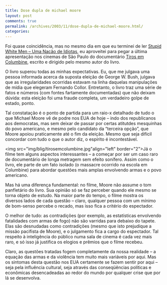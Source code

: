 ```yaml
---
title: Dose dupla de michael moore
layout: post
comments: true
permalink: /archives/2003/11/dose-dupla-de-michael-moore.html/
categories:
---
```

Foi quase coincidência, mas no mesmo dia em que eu terminei de ler <a href="http://www.livrariasaraiva.com.br/produto/produto.dll/detalhe?pro_id=128859" >Stupid White Men &#8211; Uma Nacão de Idiotas</a>, eu aproveitei para pegar a última apresentação nos cinemas de São Paulo do documentário <a href="http://epipoca.cidadeinternet.com.br/filmes_zoom.cfm?id=4233" >Tiros em Columbine</a>, escrito e dirigido pelo mesmo autor do livro.

O livro superou todas as minhas expectativas. Eu, que me julgava uma pessoa informada acerca da suposta eleição de George W. Bush, julgava que as irregularidades ocorridas estavam na linha daquelas manipulações de mídia que elegeram Fernando Collor. Entretanto, o livro traz uma série de fatos e números (com fontes fartamente documentadas) que não deixam dúvida: esta eleição foi uma fraude completa, um verdadeiro golpe de estado, ponto.

Tal constatação é o ponto de partida para um raio-x detalhado de tudo o que Michael Moore vê de podre nos EUA de hoje &#8211; indo dos republicanos aos democratas, mas sem deixar de passar por certas atitutdes mesquinhas do povo americano, e mesmo pelo candidato da &#8220;terceira opção&#8221;, que Moore apoiou praticamente até o fim da eleição. Mesmo que seja difícil concordar com tudo o que o autor diz, o espírito é incontestável.

<img src="img/blig/tirosemcolumbine.jpg"align="left" border="2">Já o filme tem alguns aspectos interessantes &#8211; a começar por ser um caso raro de documentário de longa metragem sem efeito sonífero. Assim como o livro, ele parte de um fato isolado (o massacre ocorrido na escola em Columbine) para abordar questões mais amplas envolvendo armas e o povo americano.

Mas há uma diferença fundamental: no filme, Moore não assume o tom panfletário do livro. Sua opinião só se faz perceber quando ele mesmo se torna objeto de estudo. Na maior parte do tempo, o filme mostra os diversos lados de cada questão &#8211; claro, qualquer pessoa com um mínimo de bom-senso percebe o recado, mas isso fica a critério do espectador.

O melhor de tudo: as contradições (por exemplo, as estatísticas envolvendo fatalidades com armas de fogo) não são varridas para debaixo do tapete. Elas são desnudadas como contradições (mesmo que isto prejudique a missão pacifista de Moore), e o julgamento fica a cargo do espectador. Tal respeito à inteligência do público numa sala de cinema é cada vez mais raro, e só isso já justifica os elogios e prêmios que o filme recebeu.

Claro, as questões tratadas fogem completamente da nossa realidade &#8211; a equação das armas e da violência tem muito mais variáveis por aqui. Mas os sintomas desta questão nos EUA certamente se fazem sentir por aqui &#8211; seja pela influência cultural, seja através das conseqüências políticas e econômicas desencadeadas ao redor do mundo por qualquer crise que por lá se desenvolva.
